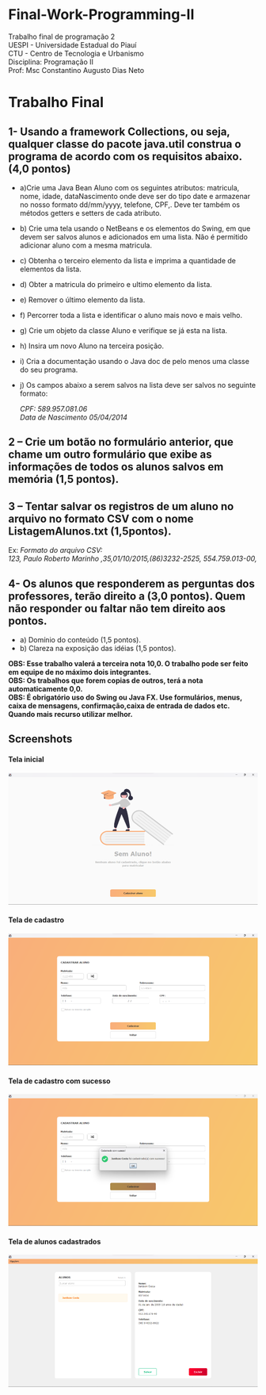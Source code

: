 # Final-Work-Programming-II
 Trabalho final de programação 2 <br/>
 UESPI - Universidade Estadual do Piauí <br/>
CTU - Centro de Tecnologia e Urbanismo <br/>
Disciplina: Programação II <br/>
Prof: Msc Constantino Augusto Dias Neto <br/>

#  Trabalho Final

## 1- Usando a framework Collections, ou seja, qualquer classe do pacote java.util construa o programa de acordo com os requisitos abaixo. (4,0 pontos)

- a)Crie uma Java Bean Aluno com os seguintes atributos: matricula, nome, idade, dataNascimento onde
deve ser do tipo date e armazenar no nosso formato dd/mm/yyyy, telefone, CPF,. Deve ter também os métodos getters e setters de cada atributo.
- b) Crie uma tela usando o NetBeans e os elementos do Swing, em que devem ser salvos alunos e adicionados em uma lista. Não é permitido adicionar aluno com a mesma matricula.
- c) Obtenha o terceiro elemento da lista e imprima a quantidade de elementos da lista.
- d) Obter a matricula do primeiro e ultimo elemento da lista.
- e) Remover o último elemento da lista.
- f) Percorrer toda a lista e identificar o aluno mais novo e mais velho.
- g) Crie um objeto da classe Aluno e verifique se já esta na lista.
- h) Insira um novo Aluno na terceira posição.
- i) Cria a documentação usando o Java doc de pelo menos uma classe do seu programa.
- j) Os campos abaixo a serem salvos na lista deve ser salvos no seguinte formato:

   _CPF: 589.957.081.06   
   Data de Nascimento 05/04/2014_
  
## 2 – Crie um botão no formulário anterior, que chame um outro formulário que exibe as informações de todos os alunos salvos em memória (1,5 pontos).

## 3 – Tentar salvar os registros de um aluno no arquivo no formato CSV com o nome ListagemAlunos.txt (1,5pontos).

  Ex: 
  _Formato do arquivo CSV:  
    123, Paulo Roberto Marinho ,35,01/10/2015,(86)3232-2525, 554.759.013-00,_

## 4- Os alunos que responderem as perguntas dos professores, terão direito a (3,0 pontos). Quem não responder ou faltar não tem direito aos pontos.
- a) Domínio do conteúdo (1,5 pontos).
- b) Clareza na exposição das idéias (1,5 pontos).

 **OBS: Esse trabalho valerá a terceira nota 10,0. O trabalho pode ser feito em equipe de no máximo dois integrantes.**<br/> 
 **OBS: Os trabalhos que forem copias de outros, terá a nota automaticamente 0,0.**<br/> 
 **OBS: É obrigatório uso do Swing ou Java FX. Use formulários, menus, caixa de mensagens, confirmação,caixa de entrada de dados etc. Quando mais recurso utilizar melhor.**

## Screenshots

#### Tela inicial
<img src="./screenshots/screenshot_1.png" alt="Tela inicial"/>

#### Tela de cadastro
<img src="./screenshots/screenshot_2.png" alt="Tela de cadastro"/>

#### Tela de cadastro com sucesso
<img src="./screenshots/screenshot_3.png" alt="Tela de cadastro com sucesso"/>

#### Tela de alunos cadastrados
<img src="./screenshots/screenshot_4.png" alt="Tela de alunos cadastrados"/>
